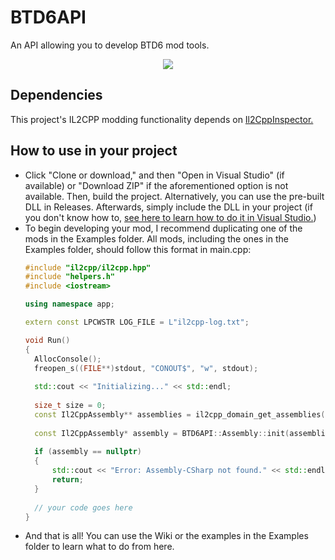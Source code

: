 # BTD6API
An API allowing you to develop BTD6 mod tools.
<p align="center">
    <a alt="Downloads">
        <!-- put release downloads shield here -->
    <a href="https://discord.gg/nuMvgkP" alt="Discord">
        <img src="https://img.shields.io/discord/504782676331331584" /></a>
</p>

## Dependencies
This project's IL2CPP modding functionality depends on [Il2CppInspector.](https://github.com/djkaty/Il2CppInspector)
## How to use in your project
- Click "Clone or download," and then "Open in Visual Studio" (if available) or "Download ZIP" if the aforementioned option is not available. Then, build the project. Alternatively, you can use the pre-built DLL in Releases. Afterwards, simply include the DLL in your project (if you don't know how to, [see here to learn how to do it in Visual Studio.](https://docs.microsoft.com/en-us/cpp/build/walkthrough-creating-and-using-a-dynamic-link-library-cpp?view=vs-2019#create-a-client-app-that-uses-the-dll))
- To begin developing your mod, I recommend duplicating one of the mods in the Examples folder. All mods, including the ones in the Examples folder, should follow this format in main.cpp:
  ```cpp
  #include "il2cpp/il2cpp.hpp"
  #include "helpers.h"
  #include <iostream>
  
  using namespace app;
  
  extern const LPCWSTR LOG_FILE = L"il2cpp-log.txt";
  
  void Run()
  {
	AllocConsole();
	freopen_s((FILE**)stdout, "CONOUT$", "w", stdout);
	
	std::cout << "Initializing..." << std::endl;
	
	size_t size = 0;
	const Il2CppAssembly** assemblies = il2cpp_domain_get_assemblies(nullptr, &size);
	
	const Il2CppAssembly* assembly = BTD6API::Assembly::init(assemblies, size);
	
	if (assembly == nullptr)
	{
		std::cout << "Error: Assembly-CSharp not found." << std::endl;
		return;
	}
	
	// your code goes here
  }
  ```
- And that is all! You can use the Wiki or the examples in the Examples folder to learn what to do from here.